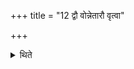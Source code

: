 +++
title = "12 द्वौ वोन्नेतारौ वृत्वा"

+++

<details><summary>थिते</summary>

द्वौ वोन्नेतारौ वृत्वा यतरो नाश्रावयेत्तस्मै वा १२
</details>
